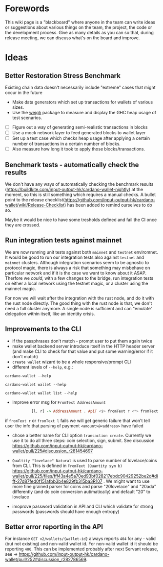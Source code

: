 # Forewords

This wiki page is a "blackboard" where anyone in the team can write ideas or suggestions about various things on the team, the project, the code or the development process. Give as many details as you can so that, during release meeting, we can discuss what's on the board and improve. 

# Ideas

## Better Restoration Stress Benchmark

Existing chain data doesn't necessarily include "extreme" cases that might occur in the future

* Make data generators which set up transactions for wallets of various sizes.
* Use the [weigh](https://www.fpcomplete.com/blog/2016/05/weigh-package) package to measure and display the GHC heap usage of test scenarios.

- [ ] Figure out a way of generating semi-realistic transactions in blocks
- [ ] Use a mock network layer to feed generated blocks to wallet layer
- [ ] Set up a test case which checks heap usage after applying a certain number of transactions in a certain number of blocks.
- [ ] Also measure how long it took to apply those blocks/transactions.

## Benchmark tests - automatically check the results

We don't have any ways of automatically checking the benchmark results (https://buildkite.com/input-output-hk/cardano-wallet-nightly) at the moment, so this is still something which requires a manual checks. A bullet point to the release checklist(https://github.com/input-output-hk/cardano-wallet/wiki/Release-Checklist) has been added to remind ourselves to do so.

Maybe it would be nice to have some tresholds defined and fail the CI once they are crossed. 

## Run integration tests against mainnet

We are now running unit tests against both `mainnet` and `testnet` enviromnet. It would be good to run our integration tests also against `testnet` and `mainnet` clusters. Although integration scenarios seem to be agnostic to protocol magic, there is always a risk that something may misbehave on particular network and if it is the case we want to know about it ASAP. Therfore we _could_, with a few changes to the bridge, run integration tests on either a local network using the testnet magic, or a cluster using the mainnet magic.

For now we will wait after the integration with the rust node, and do it with the rust node directly.
The good thing with the rust node is that, we don't need a full cluster anymore. A single node is sufficient and can "emulate" delegation within itself, like an identity crisis.

## Improvements to the CLI

 - if the passphrases don't match - prompt user to put them again twice
 - make wallet backend server introduce itself in the HTTP header server (and make CLI to check for that value and put some warning/error if it don't match)
 - `create wallet` wizard to be a whole responsive/prompt CLI
 - different levels of `--help`, e.g.:

`cardano-wallet --help`

`cardano-wallet wallet --help`

`cardano-wallet wallet list --help`

 - Improve error msg for `FromText AddressAmount`
```haskell
            [l, r] -> AddressAmount . ApiT <$> fromText r <*> fromText l
```
if `fromText r` or `fromText l` fails we will get generic failure that won't tell user the info that parsing of payment `<amount>@<address>` have failed

 - chose a better name for CLI option `transaction create`. Currently we use it to do all three steps: coin selection, sign, submit. See discussion https://github.com/input-output-hk/cardano-wallet/pull/225#discussion_r281454697

 - `Qualtity "lovelace" Natural` is used to parse number of lovelace/coins from CLI. This is defined in `FromText (Quantity sym b)` https://github.com/input-output-hk/cardano-wallet/pull/225/files/fff43a4e5a70ed93bf028217ebdc90429252be2d#diff-27d87fed0f151afbb3b4e829fb315ba3R107 . We might want to use more fine grained parser for coins and parse "20lovelace" and "20ada" differently (and do coin conversion autimatically) and default "20" to lovelace

 - imoprove password validation in API and CLI which validate for strong passwords (passwords should have enough entropy)

## Better error reporting in the API
For instance `GET v2/wallets/{wallet-id}` always reports `404` for any - valid (but not existing) and non-valid wallet id. For non-valid wallet id it should be reporting `400`. This can be implemented probably after next Servant release, see -> https://github.com/input-output-hk/cardano-wallet/pull/252#discussion_r282786569.